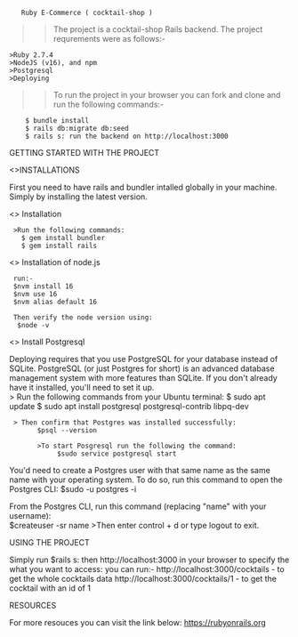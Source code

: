        Ruby E-Commerce ( cocktail-shop )

>>The project is a cocktail-shop  Rails backend.
>>The project requrements were as follows:-
    
    >Ruby 2.7.4
    >NodeJS (v16), and npm
    >Postgresql
    >Deploying

>>To run the project in your browser you can fork and clone and run the following commands:-

        $ bundle install
        $ rails db:migrate db:seed
        $ rails s: run the backend on http://localhost:3000      


 GETTING STARTED WITH THE PROJECT

 <>INSTALLATIONS

 First you need to have rails and bundler intalled globally in your machine.
   Simply by installing the latest version.

 <> Installation

     >Run the following commands:
       $ gem install bundler
       $ gem install rails

 <> Installation of node.js
   
     run:-
     $nvm install 16
     $nvm use 16
     $nvm alias default 16

     Then verify the node version using:
      $node -v 

 <> Install Postgresql


 Deploying requires that you use PostgreSQL for your database instead of SQLite. PostgreSQL (or just Postgres for short) is an advanced database management system with more features than SQLite. If you don't already have it installed, you'll need to set it up.  
    > Run the following commands from your Ubuntu terminal: 
          $ sudo apt update
          $ sudo apt install postgresql postgresql-contrib libpq-dev

     > Then confirm that Postgres was installed successfully:  
           $psql --version   

           >To start Posgresql run the following the command:
                $sudo service postgresql start

 You'd need to create a Postgres user with that same name as the same name with your operating system.
     To do so, run this command to open the Postgres CLI:
        $sudo -u postgres -i

 From the Postgres CLI, run this command (replacing "name" with your username):  
        $createuser -sr name
        >Then enter control + d or type logout to exit.  

USING THE PROJECT

Simply run 
  $rails s: then http://localhost:3000 in your browser
   to specify the what you want to access:
   you can run:-
   http://localhost:3000/cocktails - to get the whole cocktails data
   http://localhost:3000/cocktails/1 - to get the cocktail with an id of 1



 RESOURCES

 For more resouces you can visit the link below:
 https://rubyonrails.org

